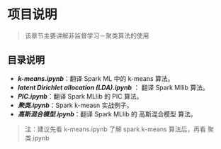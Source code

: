 # 项目说明
> 该章节主要讲解非监督学习－聚类算法的使用

## 目录说明
- ***k-means.ipynb***：翻译 Spark ML 中的 k-means 算法。
- ***latent Dirichlet allocation (LDA).ipynb*** ： 翻译 Spark Mllib 算法。
- ***PIC.ipynb***：翻译 Spark MLlib 的 PIC 算法。
- ***聚类.ipynb***：Spark k-measn 实战例子。
- ***高斯混合模型.ipynb***：翻译 Spark MLlib 的 高斯混合模型 算法。

> 注：建议先看 k-means.ipynb 了解 spark k-means 算法后，再看 聚类.ipynb